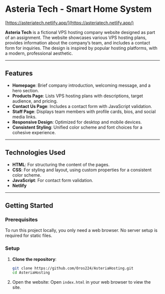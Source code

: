 # Asteria Tech - Smart Home System 
[https://asteriatech.netlify.app/](https://asteriatech.netlify.app/)

**Asteria Tech** is a fictional VPS hosting company website designed as part of an assignment. The website showcases various VPS hosting plans, provides information about the company’s team, and includes a contact form for inquiries. The design is inspired by popular hosting platforms, with a modern, professional aesthetic.

---

## Features

- **Homepage**: Brief company introduction, welcoming message, and a hero section.
- **Products Page**: Lists VPS hosting plans with descriptions, target audience, and pricing.
- **Contact Us Page**: Includes a contact form with JavaScript validation.
- **Staff Page**: Displays team members with profile cards, bios, and social media links.
- **Responsive Design**: Optimized for desktop and mobile devices.
- **Consistent Styling**: Unified color scheme and font choices for a cohesive experience.

---

## Technologies Used

- **HTML**: For structuring the content of the pages.
- **CSS**: For styling and layout, using custom properties for a consistent color scheme.
- **JavaScript**: For contact form validation.
- **Netlify**

---

## Getting Started

### Prerequisites
To run this project locally, you only need a web browser. No server setup is required for static files.

### Setup
1. **Clone the repository**:
   ```bash
   git clone https://github.com/Oros224/AsteriaHosting.git
   cd AsteriaHosting
2. Open the website: Open ` index.html ` in your web browser to view the site.
